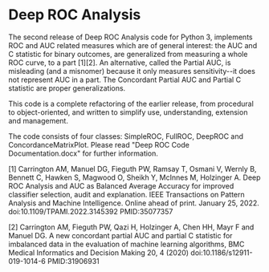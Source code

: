 # Deep ROC Analysis
  
The second release of Deep ROC Analysis code for Python 3, implements ROC and AUC related measures which are of general interest: the AUC and C statistic for binary outcomes, are generalized from measuring a whole ROC curve, to a part [1][2].  An alternative, called the Partial AUC, is misleading (and a misnomer) because it only measures sensitivity--it does not represent AUC in a part.  The Concordant Partial AUC and Partial C statistic are proper generalizations.  
  
This code is a complete refactoring of the earlier release, from procedural to object-oriented, and written to simplify use, understanding, extension and management.  
  
The code consists of four classes: SimpleROC, FullROC, DeepROC and ConcordanceMatrixPlot. Please read "Deep ROC Code Documentation.docx" for further information.  
  
[1] Carrington AM, Manuel DG, Fieguth PW, Ramsay T, Osmani V, Wernly B, Bennett C, Hawken S, Magwood O, Sheikh Y, McInnes M, Holzinger A. Deep ROC Analysis and AUC as Balanced Average Accuracy for improved classifier selection, audit and explanation. IEEE Transactions on Pattern Analysis and Machine Intelligence. Online ahead of print. January 25, 2022. doi:10.1109/TPAMI.2022.3145392 PMID:35077357  
  
[2] Carrington AM, Fieguth PW, Qazi H, Holzinger A, Chen HH, Mayr F and Manuel DG. A new concordant partial AUC and partial C statistic for imbalanced data in the evaluation of machine learning algorithms, BMC Medical Informatics and Decision Making 20, 4 (2020) doi:10.1186/s12911-019-1014-6 PMID:31906931  

